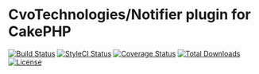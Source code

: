 # CvoTechnologies/Notifier plugin for CakePHP

[![Build Status](https://img.shields.io/travis/CVO-Technologies/cakephp-notifier/master.svg?style=flat-square)](https://travis-ci.org/CVO-Technologies/cakephp-notifier)
[![StyleCI Status](https://styleci.io/repos/43746752/shield)](https://styleci.io/repos/43746752)
[![Coverage Status](https://img.shields.io/codecov/c/github/CVO-Technologies/cakephp-notifier/master.svg?style=flat-square)](https://codecov.io/github/CVO-Technologies/cakephp-notifier)
[![Total Downloads](https://img.shields.io/packagist/dt/CVO-Technologies/cakephp-notifier.svg?style=flat-square)](https://packagist.org/packages/CVO-Technologies/cakephp-notifier)
[![License](https://img.shields.io/badge/license-MIT-blue.svg?style=flat-square)](LICENSE.txt)
